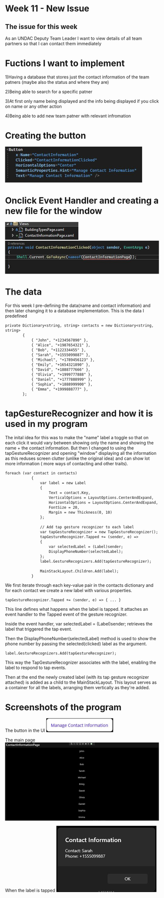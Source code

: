 # Week 11 - New Issue

## The issue for this week
As an UNDAC Deputy Team Leader I want to view details of all team partners so that I can contact them immediately 

# Fuctions I want to implement
1)Having a database that stores just the contact information of the team patners (maybe also the status and where they are)

2)Being able to search for a specific patner

3)At first only name being displayed and the info being displayed if you click on name or any other action

4)Being able to add new team patner with relevant infromation

# Creating the button 
![buttonMake](images/buttonMake.jpg)

# Onclick Event Handler and creating a new file for the window
![page](images/page1.jpg)
![onClick](images/onClick.jpg)

# The data
For this week I pre-defining the data(name and contact information) and then later changing it to a database implementation. This is the data I predefined 
```
private Dictionary<string, string> contacts = new Dictionary<string, string>
        {
            { "John", "+1234567890" },
            { "Alice", "+1987654321" },
            { "Bob", "+1122334455" },
            { "Sarah", "+1555099887" },
            { "Michael", "+1789456123" },
            { "Emily", "+1654321890" },
            { "David", "+1888777666" },
            { "Olivia", "+1999777888" },
            { "Daniel", "+1777888999" },
            { "Sophia", "+1888999900" },
            { "Emma", "+1999888777" },
        };
```

# tapGestureRecognizer and how it is used in my program 
The inital idea for this was to make the "name" label a toggle so that on each click it would vary between showing only the name and showing the name + the contact information. But then I changed to using the tapGestureRecognizer
and opening "window" displaying all the information as this reduses screen clutter (unlike the original idea) and can show lot more information ( more ways of contacting and other traits).
```
foreach (var contact in contacts)
            {
                var label = new Label
                {
                    Text = contact.Key,
                    VerticalOptions = LayoutOptions.CenterAndExpand,
                    HorizontalOptions = LayoutOptions.CenterAndExpand,
                    FontSize = 20,
                    Margin = new Thickness(0, 10)
                };

                // Add tap gesture recognizer to each label
                var tapGestureRecognizer = new TapGestureRecognizer();
                tapGestureRecognizer.Tapped += (sender, e) =>
                {
                    var selectedLabel = (Label)sender;
                    DisplayPhoneNumber(selectedLabel);
                };
                label.GestureRecognizers.Add(tapGestureRecognizer);

                MainStackLayout.Children.Add(label);
            }
```
We first iterate through each key-value pair in the contacts dictionary and for each contact we create a new label with various properties.

```
tapGestureRecognizer.Tapped += (sender, e) => { ... }
```
This line defines what happens when the label is tapped. It attaches an event handler to the Tapped event of the gesture recognizer.

Inside the event handler, var selectedLabel = (Label)sender; retrieves the label that triggered the tap event.

Then the DisplayPhoneNumber(selectedLabel) method is used to show the phone number by passing the selected(clicked) label as the argument.
```
label.GestureRecognizers.Add(tapGestureRecognizer);
```
This way the TapGestureRecognizer associates with the label, enabling the label to respond to tap events.

Then at the end the newly created label (with its tap gesture recognizer attached) is added as a child to the MainStackLayout. This layout serves as a container for all the labels, arranging them vertically as they're added.

# Screenshots of the program 

The button in the UI
![buttonUI](images/buttonUI.jpg)

The main page
![mainP](images/cipPage.jpg)

When the label is tapped
![tap](images/tapG.jpg)